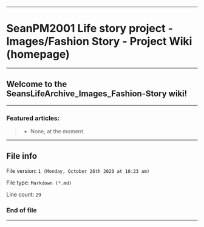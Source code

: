 
***

# SeanPM2001 Life story project - Images/Fashion Story - Project Wiki (homepage)

***

## Welcome to the SeansLifeArchive_Images_Fashion-Story wiki!

***

### Featured articles:

> * None, at the moment.

***

## File info

File version: `1 (Monday, October 26th 2020 at 10:23 am)`

File type: `Markdown (*.md)`

Line count: `29`

### End of file

***
